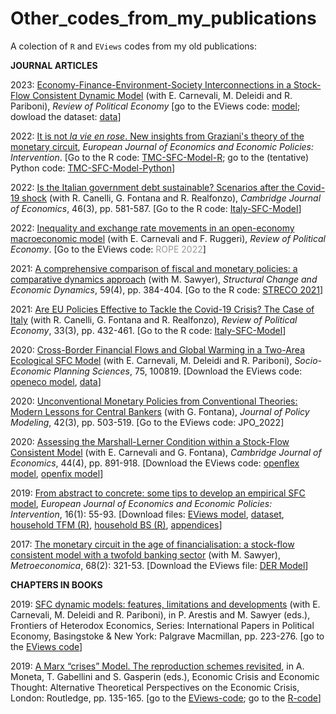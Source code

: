 # Other_codes_from_my_publications

A colection of `R` and `EViews` codes from my old publications:

**JOURNAL ARTICLES**

2023: <a href="https://www.tandfonline.com/doi/full/10.1080/09538259.2023.2217776" target="_blank" rel="noopener">Economy-Finance-Environment-Society Interconnections in a Stock-Flow Consistent Dynamic Model</a> (with E. Carnevali, M. Deleidi and R. Pariboni), <em>Review of Political Economy</em> [go to the EViews code: <a href="https://github.com/marcoverpas/SFC-models-EViews/blob/master/supermultiplier" target="_blank" rel="noopener">model</a>; dowload the dataset: <a href="https://www.dropbox.com/scl/fi/xfaindcblsyo9xxevubt3/data_ref.xls?rlkey=hj9y1244ixb708ikaqi842kkj&amp;dl=0" target="_blank" rel="noopener">data</a>]

2022: <a href="https://www.elgaronline.com/view/journals/ejeep/aop/article-10.4337-ejeep.2022.0084/article-10.4337-ejeep.2022.0084.xml" target="_blank" rel="noopener">It is not <em>la vie en rose</em>. New insights from Graziani's theory of the monetary circuit</a>, <em>European Journal of Economics and Economic Policies: Intervention</em>. [Go to the R code: <a href="https://github.com/marcoverpas/TMC-SFC-Model-R" target="_blank" rel="noopener">TMC-SFC-Model-R</a>; go to the (tentative) Python code: <a href="https://github.com/marcoverpas/TMC-SFC-Model-Python" target="_blank" rel="noopener">TMC-SFC-Model-Python</a>]

2022: <a href="https://academic.oup.com/cje/advance-article-abstract/doi/10.1093/cje/beac014/6584486" target="_blank" rel="noopener">Is the Italian government debt sustainable? Scenarios after the Covid-19 shock</a> (with R. Canelli, G. Fontana and R. Realfonzo), <em>Cambridge Journal of Economics</em>, 46(3), pp. 581-587. [Go to the R code: <a href="https://github.com/marcoverpas/Italy-SFC-Model" target="_blank" rel="noopener">Italy-SFC-Model</a>]

2022: <a href="https://www.tandfonline.com/doi/full/10.1080/09538259.2022.2062961" target="_blank" rel="noopener">Inequality and exchange rate movements in an open-economy macroeconomic model</a> (with E. Carnevali and F. Ruggeri), <em>Review of Political Economy</em>. [Go to the EViews code: <span style="color: #999999;">ROPE 2022</span>]

2021: <a href="https://www.sciencedirect.com/science/article/pii/S0954349X2100103X" target="_blank" rel="noopener">A comprehensive comparison of fiscal and monetary policies: a comparative dynamics approach</a> (with M. Sawyer), <em>Structural Change and Economic Dynamics</em>, 59(4), pp. 384-404. [Go to the R code: <a href="https://github.com/marcoverpas/STRECO_2021" target="_blank" rel="noopener">STRECO 2021</a>]

2021: <a href="https://www.tandfonline.com/doi/full/10.1080/09538259.2021.1876477?src=" target="_blank" rel="noopener noreferrer">Are EU Policies Effective to Tackle the Covid-19 Crisis? The Case of Italy</a> (with R. Canelli, G. Fontana and R. Realfonzo), <em>Review of Political Economy</em>, 33(3), pp. 432-461. [Go to the R code: <a href="https://github.com/marcoverpas/Italy-SFC-Model" target="_blank" rel="noopener">Italy-SFC-Model</a>]

2020: <a href="https://doi.org/10.1016/j.seps.2020.100819" target="_blank" rel="noopener noreferrer">Cross-Border Financial Flows and Global Warming in a Two-Area Ecological SFC Model</a> (with E. Carnevali, M. Deleidi and R. Pariboni), <em>Socio-Economic Planning Sciences</em>, 75, 100819. [Download the EViews code: <a href="https://github.com/marcoverpas/Other_codes_from_my_publications/blob/main/OPENECO" target="_blank" rel="noopener noreferrer">openeco model</a>, <a href="https://www.dropbox.com/s/lwvdksvv0si891o/data_seps.xls?dl=0" target="_blank" rel="noopener noreferrer">data</a>]

2020: <a href="https://www.sciencedirect.com/science/article/pii/S0161893820300041" target="_blank" rel="noopener noreferrer">Unconventional Monetary Policies from Conventional Theories: Modern Lessons for Central Bankers</a> (with G. Fontana), <em>Journal of Policy Modeling</em>, 42(3), pp. 503-519. [Go to the EViews code: JPO_2022]

2020: <a href="https://academic.oup.com/cje/article/44/4/891/5733213?guestAccessKey=acb1eb49-be93-4239-ac9a-e321a0300260" target="_blank" rel="noopener noreferrer">Assessing the Marshall-Lerner Condition within a Stock-Flow Consistent Model</a> (with E. Carnevali and G. Fontana), <em>Cambridge Journal of Economics</em>, 44(4), pp. 891-918. [Download the EViews code: <a href="https://github.com/marcoverpas/Other_codes_from_my_publications/blob/main/OPENFLEX_S" target="_blank" rel="noopener noreferrer">openflex model</a>, <a href="https://github.com/marcoverpas/Other_codes_from_my_publications/blob/main/OPENFIX_S" target="_blank" rel="noopener noreferrer">openfix model</a>]

2019: <a href="https://www.elgaronline.com/abstract/journals/ejeep/16-1/ejeep.2019.01.05.xml" target="_blank" rel="noopener noreferrer">From abstract to concrete: some tips to develop an empirical SFC model</a>, <em>European Journal of Economics and Economic Policies: Intervention</em>, 16(1): 55-93. [Download files: <a href="https://github.com/marcoverpas/Other_codes_from_my_publications/blob/main/Italy_SFC_2019" target="_blank" rel="noopener noreferrer">EViews model</a>, <a href="https://www.dropbox.com/s/gsx1hry4vlufa56/Italy%20data.xls?dl=0" target="_blank" rel="noopener noreferrer">dataset</a>, <a href="https://github.com/marcoverpas/Other_codes_from_my_publications/blob/main/household_tfm" target="_blank" rel="noopener noreferrer">household TFM (R)</a>, <a href="https://github.com/marcoverpas/Other_codes_from_my_publications/blob/main/household_bs" target="_blank" rel="noopener noreferrer">household BS (R)</a>, <a href="http://models.sfc-models.net/passarella2019/" target="_blank" rel="noopener noreferrer">appendices</a>]</p>
  
2017: <a href="http://onlinelibrary.wiley.com/doi/10.1111/meca.12103/full" target="_blank" rel="noopener noreferrer">The monetary circuit in the age of financialisation: a stock-flow consistent model with a twofold banking sector</a> (with M. Sawyer), <em>Metroeconomica</em>, 68(2): 321-53. [Download the EViews file: <a href="https://github.com/marcoverpas/Other_codes_from_my_publications/blob/main/DER" target="_blank" rel="noopener noreferrer">DER Model</a>]</p>

**CHAPTERS IN BOOKS**

2019: <a href="https://www.palgrave.com/gp/book/9783030239282" target="_blank" rel="noopener noreferrer">SFC dynamic models: features, limitations and developments</a> (with E. Carnevali, M. Deleidi and R. Pariboni), in P. Arestis and M. Sawyer (eds.), Frontiers of Heterodox Economics, Series: International Papers in Political Economy, Basingstoke &amp; New York: Palgrave Macmillan, pp. 223-276. [go to the <a href="https://github.com/marcoverpas/Other_codes_from_my_publications/blob/main/OPENECO_short" target="_blank" rel="noopener">EViews code</a>]

2019: <a href="https://www.routledge.com/Economic-Crisis-and-Economic-Thought-Alternative-Theoretical-Perspectives/Gabellini-Gasperin-Moneta/p/book/9781138665378" target="_blank" rel="noopener noreferrer">A Marx “crises” Model. The reproduction schemes revisited</a>, in A. Moneta, T. Gabellini and S. Gasperin (eds.), Economic Crisis and Economic Thought: Alternative Theoretical Perspectives on the Economic Crisis, London: Routledge, pp. 135-165. [go to the <a href="https://github.com/marcoverpas/Other_codes_from_my_publications/blob/main/Reprod_schemes_EViews" target="_blank" rel="noopener">EViews-code</a>; go to the <a href="https://github.com/marcoverpas/Other_codes_from_my_publications/blob/main/Reprod_schemes_R" target="_blank" rel="noopener">R-code</a>]
